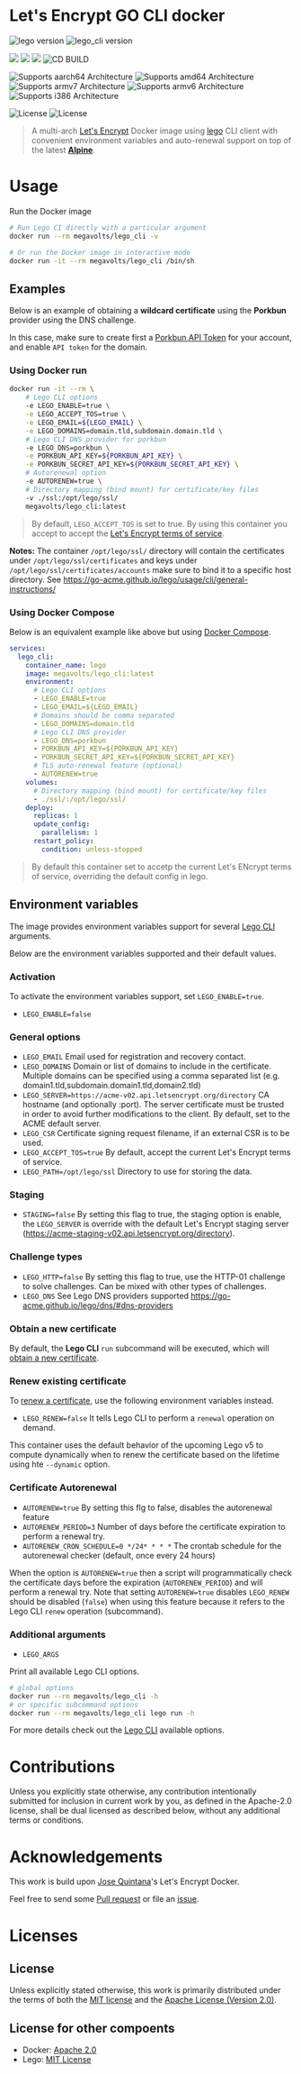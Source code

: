 Let's Encrypt GO CLI docker
================
![lego version](https://img.shields.io/github/v/release/go-acme/lego?label=go-acme%2Flego%20release)
![lego_cli version](https://img.shields.io/github/v/release/megavolts/lego_cli-docker?label=megavolts%2Flego_cli%20release)

<a href="https://hub.docker.com/r/megavolts/lego_cli/" title="Docker Image Version (tag latest semver)"><img src="https://img.shields.io/docker/v/megavolts/lego_cli/latest"></a> 
<a href="https://hub.docker.com/r/megavolts/lego_cli/tags" title="Docker Image Size (tag)"><img src="https://img.shields.io/docker/image-size/megavolts/lego_cli/latest"></a> 
<a href="https://hub.docker.com/r/megavolts/lego_cli/" title="Docker Image"><img src="https://img.shields.io/docker/pulls/megavolts/lego_cli.svg"></a> 
![CD BUILD](https://img.shields.io/github/actions/workflow/status/megavolts/lego_cli-docker/CD-30-tag_and_release.yml?branch=main&label=Build)

![Supports aarch64 Architecture](https://img.shields.io/badge/aarch64-yes-green)
![Supports amd64 Architecture](https://img.shields.io/badge/amd64-yes-green)
![Supports armv7 Architecture](https://img.shields.io/badge/armv7-yes-green)
![Supports armv6 Architecture](https://img.shields.io/badge/armv6-yes-green)
![Supports i386 Architecture](https://img.shields.io/badge/i386-yes-green)

![License](https://img.shields.io/badge/license-MIT-green)
![License](https://img.shields.io/badge/license-Apache-green)

> A multi-arch [Let's Encrypt](https://letsencrypt.org/) Docker image using [lego](https://go-acme.github.io/lego/) CLI client with convenient environment variables and auto-renewal support on top of the latest __[Alpine](https://hub.docker.com/_/alpine)__.

# Usage
Run the Docker image

```sh
# Run Lego CI directly with a particular argument
docker run --rm megavolts/lego_cli -v

# Or run the Docker image in interactive mode
docker run -it --rm megavolts/lego_cli /bin/sh
```


## Examples
Below is an example of obtaining a **wildcard certificate** using the **Porkbun** provider using the DNS challenge.

In this case, make sure to create first a [Porkbun API Token](https://kb.porkbun.com/article/190-getting-started-with-the-porkbun-api) for your account, and enable `API token` for the domain.

### Using Docker run
```sh
docker run -it --rm \
    # Lego CLI options
    -e LEGO_ENABLE=true \
    -e LEGO_ACCEPT_TOS=true \
    -e LEGO_EMAIL=${LEGO_EMAIL} \
    -e LEGO_DOMAINS=domain.tld,subdomain.domain.tld \
    # Lego CLI DNS provider for porkbun
    -e LEGO_DNS=porkbun \
    -e PORKBUN_API_KEY=${PORKBUN_API_KEY} \
    -e PORKBUN_SECRET_API_KEY=${PORKBUN_SECRET_API_KEY} \
    # Autorenewal option
    -e AUTORENEW=true \
    # Directory mapping (bind mount) for certificate/key files
    -v ./ssl:/opt/lego/ssl/
    megavolts/lego_cli:latest

```
> By default, `LEGO_ACCEPT_TOS` is set to true. By using this container you accept to accept the [Let's Encrypt terms of service](https://community.letsencrypt.org/tos).

**Notes:**
The container `/opt/lego/ssl/` directory will contain the certificates under `/opt/lego/ssl/certificates` and keys under `/opt/lego/ssl/certificates/accounts` make sure to bind it to a specific host directory. See https://go-acme.github.io/lego/usage/cli/general-instructions/

### Using Docker Compose
Below is an equivalent example like above but using [Docker Compose](https://docs.docker.com/compose/intro/features-uses/).

```yaml
services:
  lego_cli:
    container_name: lego
    image: megavolts/lego_cli:latest
    environment:
      # Lego CLI options
      - LEGO_ENABLE=true
      - LEGO_EMAIL=${LEGO_EMAIL}
      # Domains should be comma separated
      - LEGO_DOMAINS=domain.tld
      # Lego CLI DNS provider
      - LEGO_DNS=porkbun
      - PORKBUN_API_KEY=${PORKBUN_API_KEY}
      - PORKBUN_SECRET_API_KEY=${PORKBUN_SECRET_API_KEY}
      # TLS auto-renewal feature (optional)
      - AUTORENEW=true
    volumes:
      # Directory mapping (bind mount) for certificate/key files
      - ./ssl/:/opt/lego/ssl/
    deploy:
      replicas: 1
      update_config:
        parallelism: 1
      restart_policy:
        condition: unless-stopped
```

> By default this container set to accetp the current Let's ENcrypt terms of service, overriding the default config in lego.


## Environment variables
The image provides environment variables support for several [Lego CLI](https://go-acme.github.io/lego/usage/cli/) arguments.

Below are the environment variables supported and their default values.


### Activation
To activate the environment variables support, set `LEGO_ENABLE=true`.
- `LEGO_ENABLE=false` 


### General options
- `LEGO_EMAIL` Email used for registration and recovery contact.
- `LEGO_DOMAINS` Domain or list of domains to include in the certificate. Multiple domains can be specified using a comma separated list (e.g. domain1.tld,subdomain.domain1.tld,domain2.tld)
- `LEGO_SERVER=https://acme-v02.api.letsencrypt.org/directory` CA hostname (and optionally :port). The server certificate must be trusted in order to avoid further modifications to the client. By default, set to the ACME default server.
- `LEGO_CSR` Certificate signing request filename, if an external CSR is to be used.
- `LEGO_ACCEPT_TOS=true` By default, accept the current Let's Encrypt terms of service. 
- `LEGO_PATH=/opt/lego/ssl` Directory to use for storing the data.


### Staging
- `STAGING=false` By setting this flag to true, the staging option is enable, the `LEGO_SERVER` is override with the default Let's Encrypt staging server (https://acme-staging-v02.api.letsencrypt.org/directory).


### Challenge types

- `LEGO_HTTP=false` By setting this flag to true, use the HTTP-01 challenge to solve challenges. Can be mixed with other types of challenges.
- `LEGO_DNS` See Lego DNS providers supported https://go-acme.github.io/lego/dns/#dns-providers


### Obtain a new certificate
By default, the **Lego CLI** `run` subcommand will be executed, which will [obtain a new certificate](https://go-acme.github.io/lego/usage/cli/obtain-a-certificate/).

### Renew existing certificate
To [renew a certificate](https://go-acme.github.io/lego/usage/cli/renew-a-certificate/), use the following environment variables instead.

- `LEGO_RENEW=false` It tells Lego CLI to perform a `renewal` operation on demand.

This container uses the default behavior of the upcoming Lego v5 to compute dynamically when to renew the certificate based on the lifetime using hte `--dynamic` option. 

### Certificate Autorenewal
- `AUTORENEW=true` By setting this flg to false, disables the autorenewal feature
- `AUTORENEW_PERIOD=3` Number of days before the certificate expiration to perform a renewal try.
- `AUTORENEW_CRON_SCHEDULE=0 */24* * * *` The crontab schedule for the autorenewal checker (default, once every 24 hours)

When the option is `AUTORENEW=true` then a script will programmatically check the certificate days before the expiration (`AUTORENEW_PERIOD`) and will perform a renewal try. Note that setting `AUTORENEW=true` disables `LEGO_RENEW` should be disabled (`false`) when using this feature because it refers to the Lego CLI `renew` operation (subcommand).

### Additional arguments
- `LEGO_ARGS`

Print all available Lego CLI options.

```sh
# global options
docker run --rm megavolts/lego_cli -h
# or specific subcommand options
docker run --rm megavolts/lego_cli lego run -h
```

For more details check out the [Lego CLI](https://go-acme.github.io/lego/usage/cli/) available options.


# Contributions
Unless you explicitly state otherwise, any contribution intentionally submitted for inclusion in current work by you, as defined in the Apache-2.0 license, shall be dual licensed as described below, without any additional terms or conditions.


# Acknowledgements
This work is build upon [Jose Quintana](https://joseluisq.net)'s Let's Encrypt Docker.

Feel free to send some [Pull request](https://github.com/megavolts/lego_cli-docker/pulls) or file an [issue](https://github.com/megavolts/lego_cli-docker/issues).

# Licenses
## License
Unless explicitly stated otherwise, this work is primarily distributed under the terms of both the [MIT license](LICENSE-MIT) and the [Apache License (Version 2.0)](LICENSE-APACHE).

## License for other compoents
- Docker: [Apache 2.0](https://github.com/docker/docker/blob/master/LICENSE)
- Lego: [MIT License](https://github.com/go-acme/lego/blob/master/LICENSE)
